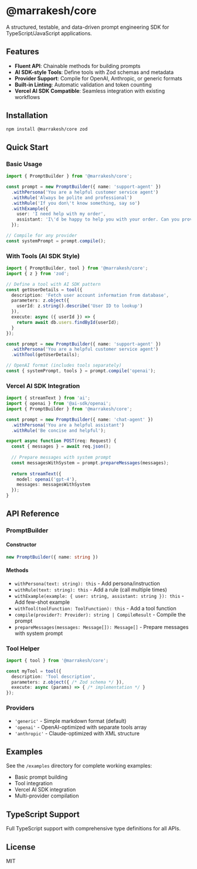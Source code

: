 # @marrakesh/core

A structured, testable, and data-driven prompt engineering SDK for TypeScript/JavaScript applications.

## Features

- **Fluent API**: Chainable methods for building prompts
- **AI SDK-style Tools**: Define tools with Zod schemas and metadata
- **Provider Support**: Compile for OpenAI, Anthropic, or generic formats
- **Built-in Linting**: Automatic validation and token counting
- **Vercel AI SDK Compatible**: Seamless integration with existing workflows

## Installation

```bash
npm install @marrakesh/core zod
```

## Quick Start

### Basic Usage

```typescript
import { PromptBuilder } from '@marrakesh/core';

const prompt = new PromptBuilder({ name: 'support-agent' })
  .withPersona('You are a helpful customer service agent')
  .withRule('Always be polite and professional')
  .withRule('If you don\'t know something, say so')
  .withExample({
    user: 'I need help with my order',
    assistant: 'I\'d be happy to help you with your order. Can you provide your order number?'
  });

// Compile for any provider
const systemPrompt = prompt.compile();
```

### With Tools (AI SDK Style)

```typescript
import { PromptBuilder, tool } from '@marrakesh/core';
import { z } from 'zod';

// Define a tool with AI SDK pattern
const getUserDetails = tool({
  description: 'Fetch user account information from database',
  parameters: z.object({
    userId: z.string().describe('User ID to lookup')
  }),
  execute: async ({ userId }) => {
    return await db.users.findById(userId);
  }
});

const prompt = new PromptBuilder({ name: 'support-agent' })
  .withPersona('You are a helpful customer service agent')
  .withTool(getUserDetails);

// OpenAI format (includes tools separately)
const { systemPrompt, tools } = prompt.compile('openai');
```

### Vercel AI SDK Integration

```typescript
import { streamText } from 'ai';
import { openai } from '@ai-sdk/openai';
import { PromptBuilder } from '@marrakesh/core';

const prompt = new PromptBuilder({ name: 'chat-agent' })
  .withPersona('You are a helpful assistant')
  .withRule('Be concise and helpful');

export async function POST(req: Request) {
  const { messages } = await req.json();
  
  // Prepare messages with system prompt
  const messagesWithSystem = prompt.prepareMessages(messages);
  
  return streamText({
    model: openai('gpt-4'),
    messages: messagesWithSystem
  });
}
```

## API Reference

### PromptBuilder

#### Constructor
```typescript
new PromptBuilder({ name: string })
```

#### Methods

- `withPersona(text: string): this` - Add persona/instruction
- `withRule(text: string): this` - Add a rule (call multiple times)
- `withExample(example: { user: string, assistant: string }): this` - Add few-shot example
- `withTool(toolFunction: ToolFunction): this` - Add a tool function
- `compile(provider?: Provider): string | CompileResult` - Compile the prompt
- `prepareMessages(messages: Message[]): Message[]` - Prepare messages with system prompt

### Tool Helper

```typescript
import { tool } from '@marrakesh/core';

const myTool = tool({
  description: 'Tool description',
  parameters: z.object({ /* Zod schema */ }),
  execute: async (params) => { /* implementation */ }
});
```

### Providers

- `'generic'` - Simple markdown format (default)
- `'openai'` - OpenAI-optimized with separate tools array
- `'anthropic'` - Claude-optimized with XML structure

## Examples

See the `/examples` directory for complete working examples:

- Basic prompt building
- Tool integration
- Vercel AI SDK integration
- Multi-provider compilation

## TypeScript Support

Full TypeScript support with comprehensive type definitions for all APIs.

## License

MIT
